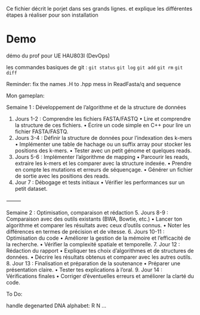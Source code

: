 Ce fichier décrit le porjet dans ses grands lignes. et explique les différentes étapes à réaliser pour son installation

# Demo
démo du prof pour UE HAU803I (DevOps)

les commandes basiques de git : 
`git status`
`git log`
`git add`
`git rm`
`git diff`

Reminder: fix the names .H to .hpp mess in ReadFasta/q and sequence

Mon gameplan:

Semaine 1 : Développement de l’algorithme et de la structure de données
1.	Jours 1-2 : Comprendre les fichiers FASTA/FASTQ
•	Lire et comprendre la structure de ces fichiers.
•	Écrire un code simple en C++ pour lire un fichier FASTA/FASTQ.
2.	Jours 3-4 : Définir la structure de données pour l’indexation des k-mers
•	Implémenter une table de hachage ou un suffix array pour stocker les positions des k-mers.
•	Tester avec un petit génome et quelques reads.
3.	Jours 5-6 : Implémenter l’algorithme de mapping
•	Parcourir les reads, extraire les k-mers et les comparer avec la structure indexée.
•	Prendre en compte les mutations et erreurs de séquençage.
•	Générer un fichier de sortie avec les positions des reads.
4.	Jour 7 : Débogage et tests initiaux
•	Vérifier les performances sur un petit dataset.

⸻

Semaine 2 : Optimisation, comparaison et rédaction
5.	Jours 8-9 : Comparaison avec des outils existants (BWA, Bowtie, etc.)
•	Lancer ton algorithme et comparer les résultats avec ceux d’outils connus.
•	Noter les différences en termes de précision et de vitesse.
6.	Jours 10-11 : Optimisation du code
•	Améliorer la gestion de la mémoire et l’efficacité de la recherche.
•	Vérifier la complexité spatiale et temporelle.
7.	Jour 12 : Rédaction du rapport
•	Expliquer tes choix d’algorithmes et de structures de données.
•	Décrire les résultats obtenus et comparer avec les autres outils.
8.	Jour 13 : Finalisation et préparation de la soutenance
•	Préparer une présentation claire.
•	Tester tes explications à l’oral.
9.	Jour 14 : Vérifications finales
•	Corriger d’éventuelles erreurs et améliorer la clarté du code.

To Do:

handle degenarted DNA alphabet: R N ...
